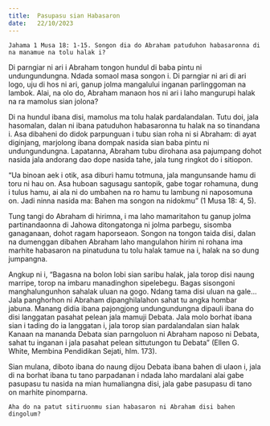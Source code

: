 ```yaml
---
title:  Pasupasu sian Habasaron
date:   22/10/2023
---
```


`Jahama 1 Musa 18: 1-15. Songon dia do Abraham patuduhon habasaronna di na manamue na tolu halak i?`

Di parngiar ni ari i Abraham tongon hundul di baba pintu ni undungundungna. Ndada somaol masa songon i. Di parngiar ni ari di ari logo, uju di hos ni ari, ganup jolma mangalului inganan parlinggoman na lambok. Alai, na olo do, Abraham manaon hos ni ari i laho mangurupi halak na ra mamolus sian jolona?

Di na hundul ibana disi, mamolus ma tolu halak pardalandalan. Tutu doi, jala hasomalan, dalan ni ibana patuduhon habasaronna tu halak na so tinandana i. Asa dibaheni do didok parpunguan i tubu sian roha ni si Abraham: di ayat diginjang, marjolong ibana dompak nasida sian baba pintu ni undungundungna. Lapatanna, Abraham tubu dirohana asa pajumpang dohot nasida jala andorang dao dope nasida tahe, jala tung ringkot do i sitiopon.

“Ua binoan aek i otik, asa diburi hamu totmuna, jala mangunsande hamu di toru ni hau on. Asa huboan sagusagu santopik, gabe togar rohamuna, dung i tulus hamu, ai ala ni do umbahen na ro hamu tu lambung ni naposomuna on. Jadi ninna nasida ma: Bahen ma songon na nidokmu” (1 Musa 18: 4, 5).

Tung tangi do Abraham di hirimna, i ma laho mamaritahon tu ganup jolma partinandaonna di Jahowa ditongatonga ni jolma parbegu, sisomba ganaganaan, dohot ragam haporseaon. Songon na tongon taida disi, dalan na dumenggan dibahen Abraham laho mangulahon hirim ni rohana ima marhite habasaron na pinatuduna tu tolu halak tamue na i, halak na so dung jumpangna.

Angkup ni i, “Bagasna na bolon lobi sian saribu halak, jala torop disi naung marripe, torop na imbaru manadinghon sipelebegu. Bagas sisongoni manghalungunhon sahalak uluan na gogo. Ndang tama disi uluan na gale... Jala panghorhon ni Abraham dipanghilalahon sahat tu angka hombar jabuna. Manang didia ibana pajongjong undungundungna dipauli ibana do disi langgatan pasahat pelean jala mamuji Debata. Jala molo borhat ibana sian i tading do ia langgatan i, jala torop sian pardalandalan sian halak Kanaan na mananda Debata sian parngoluon ni Abraham naposo ni Debata, sahat tu inganan i jala pasahat pelean sittutungon tu Debata” (Ellen G. White, Membina Pendidikan Sejati, hlm. 173).

Sian mulana, diboto ibana do naung dijou Debata ibana bahen di ulaon i, jala di na borhat ibana tu tano parpadanan i ndada laho mardalani alai gabe pasupasu tu nasida na mian humaliangna disi, jala gabe pasupasu di tano on marhite pinomparna.

`Aha do na patut sitiruonmu sian habasaron ni Abraham disi bahen dingolum?`